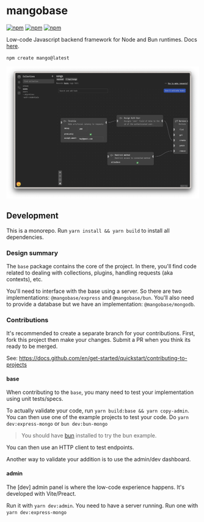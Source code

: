 # mangobase

[![npm](https://img.shields.io/npm/dm/mangobase)](https://www.npmjs.com/package/mangobase)
[![npm](https://img.shields.io/npm/v/mangobase)](https://www.npmjs.com/package/mangobase)
[![npm](https://img.shields.io/npm/l/mangobase)](https://www.npmjs.com/package/mangobase)

Low-code Javascript backend framework for Node and Bun runtimes. Docs [here](https://degreat.co.uk/mangobase).

```sh
npm create mango@latest
```

![Screenshot](assets/screenshot.png)

## Development

This is a monorepo. Run `yarn install && yarn build` to install all dependencies.

### Design summary

The `base` package contains the core of the project. In there, you'll find code related to dealing with collections, plugins, handling requests (aka contexts), etc.

You'll need to interface with the base using a server. So there are two implementations: `@mangobase/express` and `@mangobase/bun`. You'll also need to provide a database but we have an implementation: `@mangobase/mongodb`.

### Contributions

It's recommended to create a separate branch for your contributions. First, fork this project then make your changes. Submit a PR when you think its ready to be merged.

See: https://docs.github.com/en/get-started/quickstart/contributing-to-projects

#### base

When contributing to the `base`, you many need to test your implementation using unit tests/specs.

To actually validate your code, run `yarn build:base && yarn copy-admin`. You can then use one of the example projects to test your code. Do `yarn dev:express-mongo` or `bun dev:bun-mongo`

> You should have [bun](https://bun.sh) installed to try the bun example.

You can then use an HTTP client to test endpoints.

Another way to validate your addition is to use the admin/dev dashboard.

#### admin

The [dev] admin panel is where the low-code experience happens. It's developed with Vite/Preact.

Run it with `yarn dev:admin`. You need to have a server running. Run one with `yarn dev:express-mongo`

